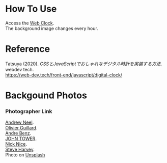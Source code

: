 # How To Use
Access the <a href ="https://kate0223.github.io/webclock/">Web Clock</a>.<br>
The background image changes every hour.

# Reference
Tatsuya (2020). *CSSとJavaScriptでおしゃれなデジタル時計を実装する方法*. webdev tech.
<br><a>https://web-dev.tech/front-end/javascript/digital-clock/</a>

# Backgound Photos
### Photographer Link
<a href ="https://unsplash.com/@andrewtneel">Andrew Neel</a>.<br>
<a href ="https://unsplash.com/@olivier_twwli">Olivier Guillard</a>.<br>
<a href ="https://unsplash.com/@trapnation">Andre Benz</a>.<br>
<a href ="https://unsplash.com/@heytowner">JOHN TOWER</a>.<br>
<a href ="https://unsplash.com/@nicknice">Nick Nice</a>.<br>
<a href ="https://unsplash.com/@trommelkopf">Steve Harvey</a>.<br>
Photo on <a href="https://unsplash.com/">Unsplash</a>
